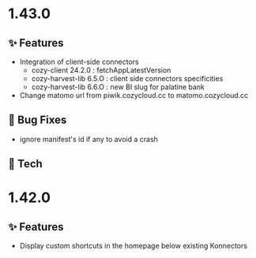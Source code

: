 # 1.43.0

## ✨ Features

* Integration of client-side connectors
  * cozy-client 24.2.0 : fetchAppLatestVersion
  * cozy-harvest-lib 6.5.O : client side connectors specificities
  * cozy-harvest-lib 6.6.O : new BI slug for palatine bank
* Change matomo url from piwik.cozycloud.cc to matomo.cozycloud.cc

## 🐛 Bug Fixes

* ignore manifest's id if any to avoid a crash

## 🔧 Tech

# 1.42.0

## ✨ Features

* Display custom shortcuts in the homepage below existing Konnectors
